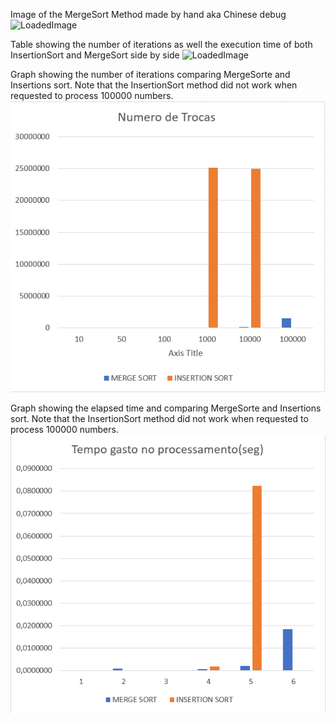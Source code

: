 Image of the MergeSort Method made by hand aka Chinese debug
![LoadedImage](/InsertAndMerge/Images/Compara%C3%A7%C3%B5es%2016%20n%C3%BAmeros.png)

Table showing the number of iterations as well the execution time of both InsertionSort and MergeSort side by side
![LoadedImage](/InsertAndMerge/Images/Tempos%20de%20Execu%C3%A7%C3%A3o.png)

Graph showing the number of iterations comparing MergeSorte and Insertions sort. Note that the InsertionSort method did not work when requested to process 100000 numbers.
![LoadedImage](https://github.com/PonjoDEV/InsertAndMerge/blob/main/Images/Numero%20de%20trocas.png)

Graph showing the elapsed time and comparing MergeSorte and Insertions sort. Note that the InsertionSort method did not work when requested to process 100000 numbers.
![LoadedImage](https://github.com/PonjoDEV/InsertAndMerge/blob/main/Images/Tempo%20gasto.png)
